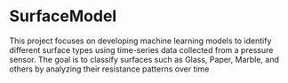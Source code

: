 # SurfaceModel
This project focuses on developing machine learning models to identify different surface types using time-series data collected from a pressure sensor. The goal is to classify surfaces such as Glass, Paper, Marble, and others by analyzing their resistance patterns over time
